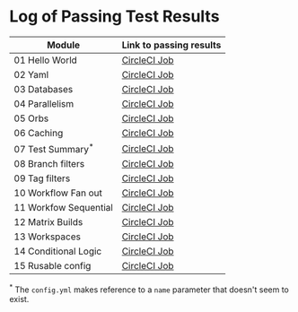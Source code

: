 # Log of Passing Test Results

| Module | Link to passing results|
|--------|:-----------------------|
| 01 Hello World | [CircleCI Job](https://app.circleci.com/pipelines/github/klsember/CircleCI-Training-Koans/3/workflows/23decbdb-94f0-4cf2-a6a3-486b217ee558/jobs/3) |
| 02 Yaml | [CircleCI Job](https://app.circleci.com/pipelines/github/klsember/CircleCI-Training-Koans/9/workflows/f6f5bf0b-961c-403f-bc4b-4fec6e914c73/jobs/9) |
| 03 Databases | [CircleCI Job](https://app.circleci.com/pipelines/github/klsember/CircleCI-Training-Koans/12/workflows/511c7034-3464-4670-8e6c-a0e104646e9f/jobs/12) |
| 04 Parallelism | [CircleCI Job](https://app.circleci.com/pipelines/github/klsember/CircleCI-Training-Koans/19/workflows/2b7f6773-df59-4880-b3b0-38e735db1316/jobs/19) |
| 05 Orbs |  [CircleCI Job](https://app.circleci.com/pipelines/github/klsember/CircleCI-Training-Koans/20/workflows/2db7422f-f06f-436c-aa82-25044b0e2d1f/jobs/20) |
| 06 Caching | [CircleCI Job](https://app.circleci.com/pipelines/github/klsember/CircleCI-Training-Koans/34/workflows/39640eec-80d2-40e5-9a23-9fb362f407b1/jobs/37) |
| 07 Test Summary<sup>*</sup> | [CircleCI Job](https://app.circleci.com/pipelines/github/klsember/CircleCI-Training-Koans/26/workflows/a104789e-b0f1-428f-ad2d-714d66ca482a/jobs/26) |
| 08 Branch filters | [CircleCI Job](https://app.circleci.com/pipelines/github/klsember/CircleCI-Training-Koans/30/workflows/40d9fa07-4120-4678-aaac-e71b0848beee) |
| 09 Tag filters | [CircleCI Job](https://app.circleci.com/pipelines/github/klsember/CircleCI-Training-Koans/44/workflows/39fee15f-523e-4de6-85a6-9543551800be) |
| 10 Workflow Fan out | [CircleCI Job](https://app.circleci.com/pipelines/github/klsember/CircleCI-Training-Koans/46/workflows/77923de6-f26f-4ffb-8506-03daae12c90b) |
| 11 Workfow Sequential | [CircleCI Job](https://app.circleci.com/pipelines/github/klsember/CircleCI-Training-Koans/47/workflows/cf6324d8-0031-46a6-bc59-21fcf1d911cc) |
| 12 Matrix Builds | [CircleCI Job](https://app.circleci.com/pipelines/github/klsember/CircleCI-Training-Koans/50/workflows/1fe6c16d-cf00-4c84-a3c8-2780f8e145cf) |
| 13 Workspaces | [CircleCI Job](https://app.circleci.com/pipelines/github/klsember/CircleCI-Training-Koans/53/workflows/4f5ef6d5-51a3-4249-b0f2-f2d65d47d2cf) |
| 14 Conditional Logic | [CircleCI Job]() |
| 15 Rusable config | [CircleCI Job]() |


<sup>*</sup> The `config.yml` makes reference to a `name` parameter that doesn't seem to exist. 